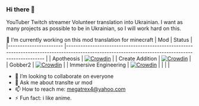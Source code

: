 ### Hi there 👋

YouTuber
Twitch streamer
Volunteer translation into Ukrainian.
I want as many projects as possible to be in Ukrainian, so I will work hard on this.



🔭 I’m currently working on this mod translation for minecraft
| Mod                	| Status                                                                                                                                         	|
|-----------------------	|---------------------------------------------------------------------------------------------------------------------------------------------------	|
| Apotheosis            	| [![Crowdin](https://badges.crowdin.net/apotheosis-uk-ua/localized.svg)](https://crowdin.com/project/apotheosis-uk-ua)                             	|
| Create Addition       	| [![Crowdin](https://badges.crowdin.net/createadditionua/localized.svg)](https://crowdin.com/project/createadditionua)                             	|
| Gobber2               	| [![Crowdin](https://badges.crowdin.net/gobber2ua/localized.svg)](https://crowdin.com/project/gobber2ua)                                           	|
| Immersive Engineering 	| [![Crowdin](https://badges.crowdin.net/immersive-engineering-translat/localized.svg)](https://crowdin.com/project/immersive-engineering-translat) 	|
|                       	|                                                                                                                                                   	|

* 👯 I’m looking to collaborate on everyone
* 💬 Ask me about translte ur mod
* 📫 How to reach me: megatrex4@yahoo.com
* ⚡ Fun fact: i like anime.

